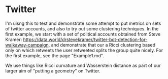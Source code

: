 # Twitter
I'm uisng this to test and demonstrate some attempt to put metrics on sets of twitter accounts, and also to try out some clustering techniques. 
In the first example, we start with a set of political accounts obtained from Steve Kramer:  https://data.world/drstevekramer/twitter-bot-detection-for-walkaway-campaign, and demonstrate that our a Ricci clustering based only on which retweets the user retweeted splits the group quite nicely. 
For the first example, see the page "Example1.md". 

We use things like Ricci curvature and Wasserstein distance as part of our larger aim of "putting a geometry" on Twitter.  
